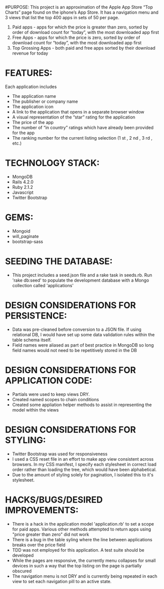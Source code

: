 #PURPOSE:
This project is an approximation of the Apple App Store “Top Charts” page found on the iphone’s App Store.
It has a navigation menu and 3 views that list the top 400 apps in sets of 50 per page.

1. Paid apps - apps for which the price is greater than zero, sorted by order of download count for “today”, with the most downloaded app first
2. Free Apps - apps for which the price is zero, sorted by order of download count for “today”, with the most downloaded app first
3. Top Grossing Apps - both paid and free apps sorted by their download revenue for today

# FEATURES:
Each application includes
* The application name
* The publisher or company name
* The application icon
* A link to the application that opens in a separate browser window
* A visual representation of the “star” rating for the application
* The price of the app
* The number of “in country” ratings which have already been provided for the app
* The ranking number for the current listing selection (1 st , 2 nd , 3 rd , etc.)

# TECHNOLOGY STACK:
* MongoDB
* Rails 4.2.0
* Ruby 2.1.2
* Javascript
* Twitter Bootstrap

# GEMS:
* Mongoid
* will_paginate
* bootstrap-sass

# SEEDING THE DATABASE:
* This project includes a seed.json file and a rake task in seeds.rb.  Run 'rake db:seed' to populate the development
  database with a Mongo collection called 'applications'

# DESIGN CONSIDERATIONS FOR PERSISTENCE:
* Data was pre-cleaned before conversion to a JSON file. If using relational DB, I would have set up some data validation rules
  within the table schema itself.
* Field names were aliased as part of best practice in MongoDB so long field names would not need to be repetitively stored
  in the DB

# DESIGN CONSIDERATIONS FOR APPLICATION CODE:
* Partials were used to keep views DRY.
* Created named scopes to chain conditions
* Created some appliation helper methods to assist in representing the model within the views

# DESIGN CONSIDERATIONS FOR STYLING:
* Twitter Bootstrap was used for responsiveness
* I used a CSS reset file in an effort to make app view consistent across browsers. In my CSS manifest, I specify
  each stylesheet in correct load order rather than loading the tree, which would have been alphabetical.
* Due to the amount of styling solely for pagination, I isolated this to it's stylesheet.

# HACKS/BUGS/DESIRED IMPROVEMENTS:
* There is a hack in the application model 'application.rb' to set a scope for paid apps.
  Various other methods attempted to return apps using "price greater than zero" did not work
* There is a bug in the table syling where the line between applications breaks over the price field
* TDD was not employed for this application.  A test suite should be developed
* While the pages are responsive, the currently menu collapses for small devices in such a way that the top
  listing on the page is partially obscured
* The navigation menu is not DRY and is currently being repeated in each view to set each navigation pill to an active state.


